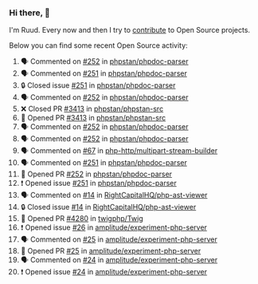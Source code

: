 ### Hi there, 👋

I'm Ruud. Every now and then I try to [contribute](https://github.com/pulls?q=+is%3Apr+author%3Aruudk+archived%3Afalse+is%3Apublic+) to Open Source projects.

Below you can find some recent Open Source activity:

<!--START_SECTION:activity-->
1. 🗣 Commented on [#252](https://github.com/phpstan/phpdoc-parser/pull/252#issuecomment-2333928304) in [phpstan/phpdoc-parser](https://github.com/phpstan/phpdoc-parser)
2. 🗣 Commented on [#251](https://github.com/phpstan/phpdoc-parser/issues/251#issuecomment-2333927959) in [phpstan/phpdoc-parser](https://github.com/phpstan/phpdoc-parser)
3. 🔒 Closed issue [#251](https://github.com/phpstan/phpdoc-parser/issues/251) in [phpstan/phpdoc-parser](https://github.com/phpstan/phpdoc-parser)
4. 🗣 Commented on [#252](https://github.com/phpstan/phpdoc-parser/pull/252#issuecomment-2333927638) in [phpstan/phpdoc-parser](https://github.com/phpstan/phpdoc-parser)
5. ❌ Closed PR [#3413](https://github.com/phpstan/phpstan-src/pull/3413) in [phpstan/phpstan-src](https://github.com/phpstan/phpstan-src)
6. 💪 Opened PR [#3413](https://github.com/phpstan/phpstan-src/pull/3413) in [phpstan/phpstan-src](https://github.com/phpstan/phpstan-src)
7. 🗣 Commented on [#252](https://github.com/phpstan/phpdoc-parser/pull/252#issuecomment-2333893278) in [phpstan/phpdoc-parser](https://github.com/phpstan/phpdoc-parser)
8. 🗣 Commented on [#252](https://github.com/phpstan/phpdoc-parser/pull/252#issuecomment-2333874700) in [phpstan/phpdoc-parser](https://github.com/phpstan/phpdoc-parser)
9. 🗣 Commented on [#67](https://github.com/php-http/multipart-stream-builder/pull/67#issuecomment-2333850922) in [php-http/multipart-stream-builder](https://github.com/php-http/multipart-stream-builder)
10. 🗣 Commented on [#251](https://github.com/phpstan/phpdoc-parser/issues/251#issuecomment-2333850366) in [phpstan/phpdoc-parser](https://github.com/phpstan/phpdoc-parser)
11. 💪 Opened PR [#252](https://github.com/phpstan/phpdoc-parser/pull/252) in [phpstan/phpdoc-parser](https://github.com/phpstan/phpdoc-parser)
12. ❗ Opened issue [#251](https://github.com/phpstan/phpdoc-parser/issues/251) in [phpstan/phpdoc-parser](https://github.com/phpstan/phpdoc-parser)
13. 🗣 Commented on [#14](https://github.com/RightCapitalHQ/php-ast-viewer/issues/14#issuecomment-2333765122) in [RightCapitalHQ/php-ast-viewer](https://github.com/RightCapitalHQ/php-ast-viewer)
14. 🔒 Closed issue [#14](https://github.com/RightCapitalHQ/php-ast-viewer/issues/14) in [RightCapitalHQ/php-ast-viewer](https://github.com/RightCapitalHQ/php-ast-viewer)
15. 💪 Opened PR [#4280](https://github.com/twigphp/Twig/pull/4280) in [twigphp/Twig](https://github.com/twigphp/Twig)
16. ❗ Opened issue [#26](https://github.com/amplitude/experiment-php-server/issues/26) in [amplitude/experiment-php-server](https://github.com/amplitude/experiment-php-server)
17. 🗣 Commented on [#25](https://github.com/amplitude/experiment-php-server/pull/25#issuecomment-2331518495) in [amplitude/experiment-php-server](https://github.com/amplitude/experiment-php-server)
18. 💪 Opened PR [#25](https://github.com/amplitude/experiment-php-server/pull/25) in [amplitude/experiment-php-server](https://github.com/amplitude/experiment-php-server)
19. 🗣 Commented on [#24](https://github.com/amplitude/experiment-php-server/issues/24#issuecomment-2331394677) in [amplitude/experiment-php-server](https://github.com/amplitude/experiment-php-server)
20. ❗ Opened issue [#24](https://github.com/amplitude/experiment-php-server/issues/24) in [amplitude/experiment-php-server](https://github.com/amplitude/experiment-php-server)
<!--END_SECTION:activity-->
